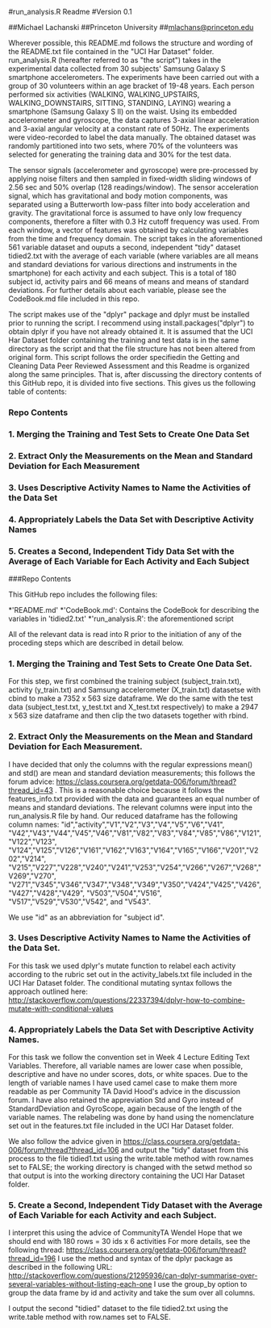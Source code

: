 #run_analysis.R Readme
#Version 0.1

##Michael Lachanski
##Princeton University
##mlachans@princeton.edu

Wherever possible, this README.md follows the structure and wording of the README.txt file
contained in the "UCI Har Dataset" folder.
run_analysis.R (hereafter referred to as "the script") takes in the experimental data 
collected from 30 subjects' Samsung Galaxy S smartphone accelerometers.
The experiments have been carried out with a group of 30 volunteers within an age 
bracket of 19-48 years. Each person performed six activities 
(WALKING, WALKING_UPSTAIRS, WALKING_DOWNSTAIRS, SITTING, STANDING, LAYING) 
wearing a smartphone (Samsung Galaxy S II) on the waist. Using its embedded 
accelerometer and gyroscope, the data captures 3-axial linear acceleration and 3-axial angular 
velocity at a constant rate of 50Hz. The experiments were video-recorded to 
label the data manually. The obtained dataset was randomly partitioned into two 
sets, where 70% of the volunteers was selected for generating the training data and 30% for 
the test data. 

The sensor signals (accelerometer and gyroscope) were pre-processed by applying noise 
filters and then sampled in fixed-width sliding windows of 2.56 sec and 50% overlap 
(128 readings/window). The sensor acceleration signal, which has gravitational and body 
motion components, was separated using a Butterworth low-pass filter into body acceleration 
and gravity. The gravitational force is assumed to have only low frequency components, therefore 
a filter with 0.3 Hz cutoff frequency was used. From each window, a vector of features was 
obtained by calculating variables from the time and frequency domain. The script takes in 
the aforementioned 561 variable dataset and ouputs a second, independent "tidy" dataset tidied2.txt
with the average of each variable (where variables are all means and standard deviations for various directions 
and instruments in the smartphone) for each activity and each subject. 
This is a total of 180 subject id, activity pairs and 66 means of means and means of standard deviations. For further
details about each variable, please see the CodeBook.md file included in this repo.

The script makes use of the "dplyr" package and dplyr must be installed prior to running the script.
I recommend using install.packages("dplyr") to obtain dplyr if you have not already obtained it.
It is assumed that the UCI Har Dataset folder containing the training and test data is in the
same directory as the script and that the file structure has not been altered from original form. 
This script follows the order specifiedin the Getting and Cleaning Data Peer Reviewed Assessment and this Readme
is organized along the same principles. That is, after discussing the directory contents of
this GitHub repo, it is divided into five sections. This gives us the following table of contents:

### Repo Contents
### 1. Merging the Training and Test Sets to Create One Data Set
### 2. Extract Only the Measurements on the Mean and Standard Deviation for Each Measurement
### 3. Uses Descriptive Activity Names to Name the Activities of the Data Set
### 4. Appropriately Labels the Data Set with Descriptive Activity Names
### 5. Creates a Second, Independent Tidy Data Set with the Average of Each Variable for Each Activity and Each Subject

###Repo Contents

This GitHub repo includes the following files:

*'README.md'
*'CodeBook.md': Contains the CodeBook for describing the variables in 'tidied2.txt'
*'run_analysis.R': the aforementioned script

All of the relevant data is read into R prior to the initiation of any of the
proceding steps which are described in detail below.

### 1. Merging the Training and Test Sets to Create One Data Set.

For this step, we first combined the training subject (subject_train.txt), activity
(y_train.txt) and Samsung accelerometer (X_train.txt) datasetse with cbind to make 
a 7352 x 563 size dataframe. We do the same with the test data (subject_test.txt, y_test.txt
and X_test.txt respectively) to make a 2947 x 563 size dataframe and then clip the two
datasets together with rbind.


### 2. Extract Only the Measurements on the Mean and Standard Deviation for Each Measurement.

I have decided that only the columns with the regular expressions
mean() and std() are mean and standard deviation measurements; this follows the
forum advice: https://class.coursera.org/getdata-006/forum/thread?thread_id=43 .
This is a reasonable choice because it follows the features_info.txt provided
with the data and guarantees an equal number of means and standard deviations.
The relevant columns were input into the run_analysis.R file by hand. Our reduced dataframe
has the following column names: "id","activity","V1","V2","V3","V4","V5","V6","V41",
"V42","V43","V44","V45","V46","V81","V82","V83","V84","V85","V86","V121","V122","V123",
"V124","V125","V126","V161","V162","V163","V164","V165","V166","V201","V202","V214",
"V215","V227","V228","V240","V241","V253","V254","V266","V267","V268","V269","V270",
"V271","V345","V346","V347","V348","V349","V350","V424","V425","V426","V427","V428","V429",
"V503","V504","V516", "V517","V529","V530","V542", and "V543".

We use "id" as an abbreviation for "subject id". 

### 3. Uses Descriptive Activity Names to Name the Activities of the Data Set.

For this task we used dplyr's mutate function to relabel each activity according 
to the rubric set out in the activity_labels.txt file included in the UCI Har Dataset
folder. The conditional mutating syntax follows the approach outlined here:
http://stackoverflow.com/questions/22337394/dplyr-how-to-combine-mutate-with-conditional-values

### 4. Appropriately Labels the Data Set with Descriptive Activity Names.

For this task we follow the convention set in Week 4 Lecture Editing Text Variables. 
Therefore, all variable names are lower case when possible, descriptive and have no under
scores, dots, or white spaces. Due to the length of variable names I have used
camel case to make them more readable as per Community TA David Hood's advice in the discussion forum.
I have also retained the appreviation Std and Gyro instead of StandardDeviation and GyroScope, again
because of the length of the variable names. The relabeling was done by hand using the nomenclature
set out in the features.txt file included in the UCI Har Dataset folder.

We also follow the advice given in https://class.coursera.org/getdata-006/forum/thread?thread_id=106
and output the "tidy" dataset from this process to the file tidied1.txt using the write.table
method with row.names set to FALSE; the working directory is changed with the setwd method
so that output is into the working directory containing the UCI Har Dataset folder.

### 5. Create a Second, Independent Tidy Dataset with the Average of Each Variable for each Activity and each Subject.

I interpret this using the advice of CommunityTA Wendel Hope that we should end with 180 rows = 30 ids x 6 activities
For more details, see the following thread: https://class.coursera.org/getdata-006/forum/thread?thread_id=196
I use the method and syntax of the dplyr package as described in the following URL: 
http://stackoverflow.com/questions/21295936/can-dplyr-summarise-over-several-variables-without-listing-each-one
I use the group_by option to group the data frame by id and activity and take the sum over all columns.

I output the second "tidied" dataset to the file tidied2.txt using the write.table method with row.names set to FALSE.
